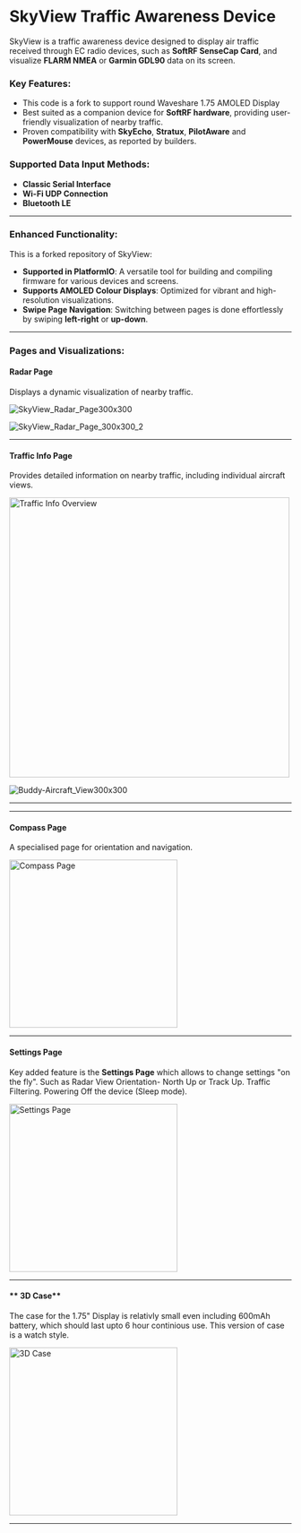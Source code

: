 # SkyView Traffic Awareness Device

SkyView is a traffic awareness device designed to display air traffic received through EC radio devices, such as **SoftRF SenseCap Card**, and visualize **FLARM NMEA** or **Garmin GDL90** data on its screen.

### Key Features:
- This code is a fork to support round Waveshare 1.75 AMOLED Display
- Best suited as a companion device for **SoftRF hardware**, providing user-friendly visualization of nearby traffic.
- Proven compatibility with **SkyEcho**, **Stratux**, **PilotAware** and **PowerMouse** devices, as reported by builders.

### Supported Data Input Methods:
- **Classic Serial Interface**
- **Wi-Fi UDP Connection**
- **Bluetooth LE**

---

### Enhanced Functionality:
This is a forked repository of SkyView:
- **Supported in PlatformIO**: A versatile tool for building and compiling firmware for various devices and screens.
- **Supports AMOLED Colour Displays**: Optimized for vibrant and high-resolution visualizations.
- **Swipe Page Navigation**: Switching between pages is done effortlessly by swiping **left-right** or **up-down**.

---

### Pages and Visualizations:

#### **Radar Page**  
Displays a dynamic visualization of nearby traffic.

![SkyView_Radar_Page300x300](https://github.com/user-attachments/assets/a582ca45-425f-4d3f-b65a-485dfb4d9953)


![SkyView_Radar_Page_300x300_2](https://github.com/user-attachments/assets/6b980b27-f55a-47da-8d94-9f8d6f9b4d1f)

---

#### **Traffic Info Page**  
Provides detailed information on nearby traffic, including individual aircraft views.

<img src="https://github.com/user-attachments/assets/dbf50cfd-8fea-4adb-9e6a-514a463d0512" alt="Traffic Info Overview" width="500px">

![Buddy-Aircraft_View300x300](https://github.com/user-attachments/assets/70256d1b-6bc8-48ec-bd24-8c667b0fe275)


---


---

#### **Compass Page**  
A specialised page for orientation and navigation.

<img src="https://github.com/user-attachments/assets/9613bb03-ed0b-48e4-b963-74c99b9cf339" alt="Compass Page" width="300px">

---

#### **Settings Page**
Key added feature is the **Settings Page** which allows to change settings "on the fly". Such as Radar View Orientation- North Up or Track Up. Traffic Filtering.
Powering Off the device (Sleep mode).

<img src="https://github.com/user-attachments/assets/874b9fbc-2495-44c0-a77c-07b0165dae16" alt="Settings Page" width="300px">


---
#### ** 3D Case**
The case for the 1.75" Display is relativly small even including 600mAh battery, which should last upto 6 hour continious use.
This version of case is a watch style.


<img src="https://github.com/user-attachments/assets/b7e3225d-762a-4fb2-83d3-c82b57f38ba8" alt="3D Case" width="300px">


---
